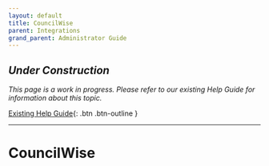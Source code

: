 ```yaml
---
layout: default
title: CouncilWise
parent: Integrations
grand_parent: Administrator Guide
---
```


## *Under Construction*

*This page is a work in progress. Please refer to our existing Help Guide for information about this topic.*

[Existing Help Guide](https://help.pozi.com/search?query=councilwise){: .btn .btn-outline }

---

# CouncilWise
